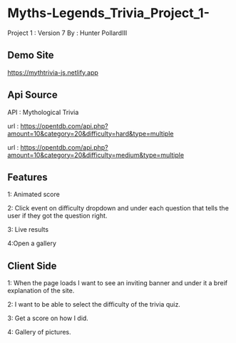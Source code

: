 # Myths-Legends_Trivia_Project_1-

Project 1 : Version 7
    By : Hunter PollardIII
## Demo Site
https://mythtrivia-js.netlify.app

## Api Source
API : Mythological Trivia

url : https://opentdb.com/api.php?amount=10&category=20&difficulty=hard&type=multiple

url : https://opentdb.com/api.php?amount=10&category=20&difficulty=medium&type=multiple

## Features

1: Animated score

2: Click event on difficulty dropdown and under each question that tells the user if they got the question right.

3: Live results

4:Open a gallery

## Client Side

1: When the page loads I want to see an inviting banner and under it a breif explanation of the site.

2: I want to be able to select the difficulty of the trivia quiz. 

3: Get a score on how I did.  

4: Gallery of pictures.
